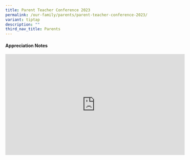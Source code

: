 ```yaml
---
title: Parent Teacher Conference 2023
permalink: /our-family/parents/parent-teacher-conference-2023/
variant: tiptap
description: ""
third_nav_title: Parents
---
```

<h4><strong>Appreciation Notes</strong></h4>
<div class="iframe-wrapper">
<iframe height="315" width="560" allowfullscreen="true" frameborder="0" src="https://www.youtube.com/embed/jXP0n1Bva6U?si=ba4oUQYigcWNeh21"></iframe>
</div>
<p></p>